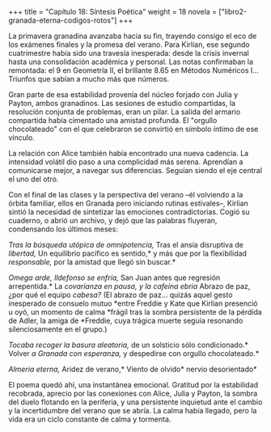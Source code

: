 +++
title = "Capítulo 18: Síntesis Poética"
weight = 18
novela = ["libro2-granada-eterna-codigos-rotos"]
+++

La primavera granadina avanzaba hacia su fin, trayendo consigo el eco de los
exámenes finales y la promesa del verano. Para Kirlian, ese segundo cuatrimestre
había sido una travesía inesperada: desde la crisis invernal hasta una
consolidación académica y personal. Las notas confirmaban la remontada: el 9 en
Geometría II, el brillante 8.65 en Métodos Numéricos I... Triunfos que sabían a
mucho más que números.

Gran parte de esa estabilidad provenía del núcleo forjado con Julia y Payton,
ambos granadinos. Las sesiones de estudio compartidas, la resolución conjunta de
problemas, eran un pilar. La salida del armario compartida había cimentado una
amistad profunda. El "orgullo chocolateado" con el que celebraron se convirtió
en símbolo íntimo de ese vínculo.

La relación con Alice también había encontrado una nueva cadencia. La intensidad
volátil dio paso a una complicidad más serena. Aprendían a comunicarse mejor, a
navegar sus diferencias. Seguían siendo el eje central el uno del otro.

Con el final de las clases y la perspectiva del verano –él volviendo a la órbita
familiar, ellos en Granada pero iniciando rutinas estivales–, Kirlian sintió la
necesidad de sintetizar las emociones contradictorias. Cogió su cuaderno, o
abrió un archivo, y dejó que las palabras fluyeran, condensando los últimos
meses:

*Tras la búsqueda utópica de omnipotencia,* Tras el ansia disruptiva de
*libertad,* Un equilibrio pacífico es sentido,* y más que por la flexibilidad
*responsable,* por la amistad que llegó sin buscar.*

*Omega arde, Ildefonso se enfría,* San Juan antes que regresión arrepentida.* La
*covarianza en pausa, y la cafeína ebria* Abrazo de paz, ¿por qué el equipo
*cabesa?* (El abrazo de paz... quizás aquel gesto inesperado de consuelo mutuo
*entre Freddie y Kate que Kirlian presenció u oyó, un momento de calma
*frágil tras la sombra persistente de la pérdida de Adler, la amiga de
*Freddie, cuya trágica muerte seguía resonando silenciosamente en el grupo.)

*Tocaba recoger la basura aleatoria,* de un solsticio sólo condicionado.* Volver
*a Granada con esperanza,* y despedirse con orgullo chocolateado.*

*Almeria eterna,* Aridez de verano,* Viento de olvido* nervio desorientado*

El poema quedó ahí, una instantánea emocional. Gratitud por la estabilidad
recobrada, aprecio por las conexiones con Alice, Julia y Payton, la sombra del
duelo flotando en la periferia, y una persistente inquietud ante el cambio y la
incertidumbre del verano que se abría. La calma había llegado, pero la vida era
un ciclo constante de calma y tormenta.